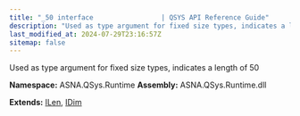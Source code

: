 ```yaml
---
title: "_50 interface                 | QSYS API Reference Guide"
description: "Used as type argument for fixed size types, indicates a length of 50  "
last_modified_at: 2024-07-29T23:16:57Z
sitemap: false
---
```


Used as type argument for fixed size types, indicates a length of 50 

**Namespace:** ASNA.QSys.Runtime
**Assembly:** ASNA.QSys.Runtime.dll

**Extends:** [ILen](/reference/runtime/qsys-runtime/i-len.html), [IDim](/reference/runtime/qsys-runtime/i-dim.html)
<br>
<br>
